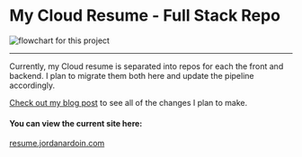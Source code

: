 # My Cloud Resume - Full Stack Repo
![flowchart for this project](https://dev-to-uploads.s3.amazonaws.com/uploads/articles/wg1wlojm698kntcrysox.jpeg)
<hr>
Currently, my Cloud resume is separated into repos for each the front and backend. 
I plan to migrate them both here and update the pipeline accordingly. 

[Check out my blog post](https://dev.to/jwardoin/my-cloud-resume-challenge-48n1) to see all of the changes I plan to make.

#### You can view the current site here:
[resume.jordanardoin.com](resume.jordanardoin.com)
